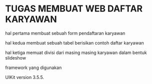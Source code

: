 <h1>TUGAS MEMBUAT WEB DAFTAR KARYAWAN</h1>

hal pertama membuat sebuah form pendaftaran karyawan

hal kedua membuat sebuah tabel berisikan contoh daftar karyawan

hal ketiga memuat divisi dari masing masing karyawan dalam bentuk slideshow


framework yang digunakan

UIKit version 3.5.5.

